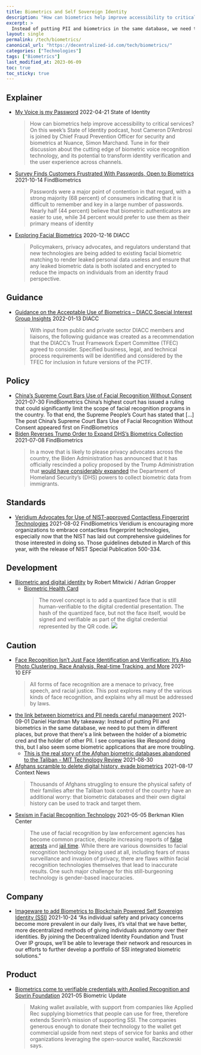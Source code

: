 ```yaml
---
title: Biometrics and Self Sovereign Identity
description: "How can biometrics help improve accessibility to critical services?"
excerpt: >
  Instead of putting PII and biometrics in the same database, we need to put them in different places, but prove that there's a link between the holder of a biometric cred and the holder of other PII.
layout: single
permalink: /tech/biometrics/
canonical_url: "https://decentralized-id.com/tech/biometrics/"
categories: ["Technologies"]
tags: ["Biometrics"]
last_modified_at: 2023-06-09
toc: true
toc_sticky: true
---
```


## Explainer

* [My Voice is my Password](https://stateofidentity.libsyn.com/my-voice-is-my-password) 2022-04-21 State of Identity
  > How can biometrics help improve accessibility to critical services? On this week’s State of Identity podcast, host Cameron D’Ambrosi is joined by Chief Fraud Prevention Officer for security and biometrics at Nuance, Simon Marchand. Tune in for their discussion about the cutting edge of biometric voice recognition technology, and its potential to transform identity verification and the user experience across channels.
* [Survey Finds Customers Frustrated With Passwords, Open to Biometrics](https://findbiometrics.com/survey-finds-customers-frustrated-passwords-open-biometrics-7102106/) 2021-10-14 FindBiometrics
  > Passwords were a major point of contention in that regard, with a strong majority (68 percent) of consumers indicating that it is difficult to remember and key in a large number of passwords. Nearly half (44 percent) believe that biometric authenticators are easier to use, while 34 percent would prefer to use them as their primary means of identity
* [Exploring Facial Biometrics](https://diacc.ca/2020/12/16/exploring-facial-biometrics-what-is-it/) 2020-12-16 DIACC
  > Policymakers, privacy advocates, and regulators understand that new technologies are being added to existing facial biometric matching to render leaked personal data useless and ensure that any leaked biometric data is both isolated and encrypted to reduce the impacts on individuals from an identity fraud perspective. 

## Guidance
* [Guidance on the Acceptable Use of Biometrics – DIACC Special Interest Group Insights](https://diacc.ca/2022/01/13/guidance-on-the-acceptable-use-of-biometrics/) 2022-01-13 DIACC 
  > With input from public and private sector DIACC members and liaisons, the following guidance was created as a recommendation that the DIACC’s Trust Framework Expert Committee (TFEC) agreed to consider. Specified business, legal, and technical process requirements will be identified and considered by the TFEC for inclusion in future versions of the PCTF.

## Policy
* [China’s Supreme Court Bars Use of Facial Recognition Without Consent](https://findbiometrics.com/chinese-supreme-court-bars-use-facial-recognition-without-consent-073007/) 2021-07-30 FindBiometrics
	China’s highest court has issued a ruling that could significantly limit the scope of facial recognition programs in the country. To that end, the Supreme People’s Court has stated that […] The post China’s Supreme Court Bars Use of Facial Recognition Without Consent appeared first on FindBiometrics
* [Biden Reverses Trump Order to Expand DHS’s Biometrics Collection](https://findbiometrics.com/biden-reverses-trump-order-expand-dhss-biometrics-collection-070802/) 2021-07-08 FindBiometrics
  > In a move that is likely to please privacy advocates across the country, the Biden Administration has announced that it has officially rescinded a policy proposed by the Trump Administration that [would have considerably expanded](https://findbiometrics.com/proposed-policy-would-give-dhs-sweeping-powers-collect-biometric-data-092106/) the Department of Homeland Security’s (DHS) powers to collect biometric data from immigrants.

## Standards
* [Veridium Advocates for Use of NIST-approved Contactless Fingerprint Technologies](https://findbiometrics.com/veridium-advocates-use-nist-approved-contactless-fingerprint-technologies-090305/) 2021-08-02 FindBiometrics
	Veridium is encouraging more organizations to embrace contactless fingerprint technologies, especially now that the NIST has laid out comprehensive guidelines for those interested in doing so. Those guidelines debuted in March of this year, with the release of NIST Special Publication 500-334.

## Development

* [Biometric and digital identity](https://iiw.idcommons.net/3H/_Biometric_and_digital_identity) by Robert Mitwicki / Adrian Gropper
  * [Biometric Health Card](https://docs.google.com/document/d/1o_773vzcbtSf59oU-iRUfAy5WSz3Wn9JUAvi0hKHE48/edit)
    > The novel concept is to add a quantized face that is still human-verifiable to the digital credential presentation. The hash of the quantized face, but not the face itself, would be signed and verifiable as part of the digital credential represented by the QR code.
	> ![](https://lh3.googleusercontent.com/keep-bbsk/AO8PoW1894cZwApEW68I3k8gsrknhXdz-Xhy1S4wWWLWKl_VOE0vfYaYVY_bxYBfwfy5mljlg7TfoxVEeXMooGbExE9IfcuNx2R29roOqioDE5XsZsc=s512)

## Caution
* [Face Recognition Isn’t Just Face Identification and Verification: It’s Also Photo Clustering, Race Analysis, Real-time Tracking, and More](https://www.eff.org/deeplinks/2021/10/face-recognition-isnt-just-face-identification-and-verification) 2021-10 EFF
  > All forms of face recognition are a menace to privacy, free speech, and racial justice. This post explores many of the various kinds of face recognition, and explains why all must be addressed by laws.
* [the link between biometrics and PII needs careful management](https://lists.w3.org/Archives/Public/public-credentials/2021Sep/0000.html) 2021-09-01 Daniel Hardman 
	My takeaway: Instead of putting PII and biometrics in the same database, we need to put them in different places, but prove that there's a link between the holder of a biometric cred and the holder of other PII. I see companies like iRespond doing this, but I also seem some biometric applications that are more troubling.
	* [This is the real story of the Afghan biometric databases abandoned to the Taliban - MIT Technology Review](https://www.technologyreview.com/2021/08/30/1033941/afghanistan-biometric-databases-us-military-40-data-points/) 2021-08-30
* [Afghans scramble to delete digital history, evade biometrics](https://www.context.news/surveillance/afghans-scramble-to-delete-digital-history-evade-biometrics) 2021-08-17 Context News
  > Thousands of Afghans struggling to ensure the physical safety of their families after the Taliban took control of the country have an additional worry: that biometric databases and their own digital history can be used to track and target them.
* [Sexism in Facial Recognition Technology​](https://medium.com/berkman-klein-center/sexism-in-facial-recognition-technology-d5e547a6e7bc) 2021-05-05 Berkman Klien Center
  > The use of facial recognition by law enforcement agencies has become common practice, despite increasing reports of [false arrests](https://www.nytimes.com/2020/06/24/technology/facial-recognition-arrest.html) and [jail time](https://www.nytimes.com/2020/12/29/technology/facial-recognition-misidentify-jail.html). While there are various downsides to facial recognition technology being used at all, including fears of mass surveillance and invasion of privacy, there are flaws within facial recognition technologies themselves that lead to inaccurate results. One such major challenge for this still-burgeoning technology is gender-based inaccuracies.

## Company
* [Imageware to add Biometrics to Blockchain Powered Self Sovereign Identity (SSI)](https://imageware.io/imageware-to-add-biometrics-to-blockchainpowered-self-sovereign-identity-ssi/) 2021-10-24
“As individual safety and privacy concerns become more prevalent in our daily lives, it’s vital that we have better, more decentralized methods of giving individuals autonomy over their identities. By joining the Decentralized Identity Foundation and Trust Over IP groups, we’ll be able to leverage their network and resources in our efforts to further develop a portfolio of SSI integrated biometric solutions.”

## Product
* [Biometrics come to verifiable credentials with Applied Recognition and Sovrin Foundation](https://www.biometricupdate.com/202105/biometrics-come-to-verifiable-credentials-with-applied-recognition-and-sovrin-foundation) 2021-05 Biometric Update
  > Making wallet available, with support from companies like Applied Rec supplying biometrics that people can use for free, therefore extends Sovrin’s mission of supporting SSI. The companies generous enough to donate their technology to the wallet get commercial upside from next steps of service for banks and other organizations leveraging the open-source wallet, Raczkowski says.


